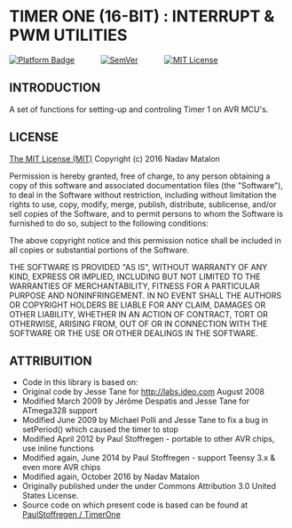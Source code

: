 # TIMER ONE (16-BIT) : INTERRUPT & PWM UTILITIES

[![Platform Badge](https://img.shields.io/badge/platform-AVR-orange.svg)](http://www.atmel.com/products/microcontrollers/avr/)
&nbsp;&nbsp;&nbsp;&nbsp;&nbsp;&nbsp;&nbsp;&nbsp;&nbsp;&nbsp;
[![SemVer](https://img.shields.io/badge/SemVer-1.0.0-brightgreen.svg)](http://semver.org/)
&nbsp;&nbsp;&nbsp;&nbsp;&nbsp;&nbsp;&nbsp;&nbsp;&nbsp;&nbsp;
[![MIT License](https://img.shields.io/badge/license-MIT-blue.svg)](https://opensource.org/licenses/MIT)

## INTRODUCTION

A set of functions for setting-up and controling Timer 1 on AVR MCU's.

## LICENSE

[The MIT License (MIT)](https://opensource.org/licenses/MIT)
Copyright (c) 2016 Nadav Matalon

Permission is hereby granted, free of charge, to any person obtaining a copy of this software and associated documentation files (the "Software"), to deal in the Software without restriction, including without limitation the rights to use, copy, modify, merge, publish, distribute, sublicense, and/or sell copies of the Software, and to permit persons to whom the Software is furnished to do so, subject to the following conditions:

The above copyright notice and this permission notice shall be included in all copies or substantial portions of the Software.

THE SOFTWARE IS PROVIDED "AS IS", WITHOUT WARRANTY OF ANY KIND, EXPRESS OR IMPLIED, INCLUDING BUT NOT LIMITED TO THE WARRANTIES OF MERCHANTABILITY, FITNESS FOR A PARTICULAR PURPOSE AND NONINFRINGEMENT. IN NO EVENT SHALL THE AUTHORS OR COPYRIGHT HOLDERS BE LIABLE FOR ANY CLAIM, DAMAGES OR OTHER LIABILITY, WHETHER IN AN ACTION OF CONTRACT, TORT OR OTHERWISE, ARISING FROM, OUT OF OR IN CONNECTION WITH THE SOFTWARE OR THE USE OR OTHER DEALINGS IN THE SOFTWARE.


## ATTRIBUITION

* Code in this library is based on:
* Original code by Jesse Tane for http://labs.ideo.com August 2008
* Modified March 2009 by Jérôme Despatis and Jesse Tane for ATmega328 support
* Modified June 2009 by Michael Polli and Jesse Tane to fix a bug in setPeriod() which caused the timer to stop
* Modified April 2012 by Paul Stoffregen - portable to other AVR chips, use inline functions
* Modified again, June 2014 by Paul Stoffregen - support Teensy 3.x & even more AVR chips
* Modified again, October 2016 by Nadav Matalon 
* Originally published under the under Commons Attribution 3.0 United States License.
* Source code on which present code is based can be found at [PaulStoffregen / TimerOne](https://github.com/PaulStoffregen/TimerOne)